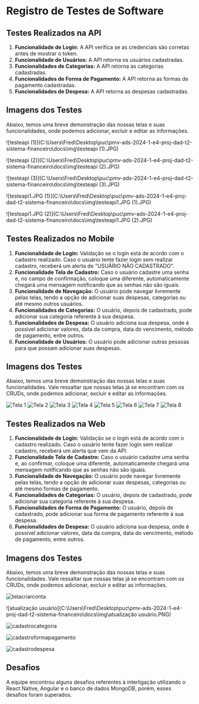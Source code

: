 # Registro de Testes de Software

## Testes Realizados na API

1. **Funcionalidade de Login:** A API verifica se as credenciais são corretas antes de mostrar o token.
2. **Funcionalidade de Usuários:** A API retorna os usuários cadastradas.
3. **Funcionalidades de Categorias:** A API retorna as categorias cadastradas.
4. **Funcionalidades de Forma de Pagamento:** A API retorna as formas de pagamento cadastradas.
5. **Funcionalidades de Despesa:** A API retorna as despesas cadastradas.

## Imagens dos Testes

Abaixo, temos uma breve demonstração das nossas telas e suas funcionalidades, onde podemos adicionar, excluir e editar as informações.

![testeapi (1)](C:\Users\Fred\Desktop\puc\pmv-ads-2024-1-e4-proj-dad-t2-sistema-financeiro\docs\img\testeapi (1).JPG)

![testeapi (2)](C:\Users\Fred\Desktop\puc\pmv-ads-2024-1-e4-proj-dad-t2-sistema-financeiro\docs\img\testeapi (2).JPG)

![testeapi (3)](C:\Users\Fred\Desktop\puc\pmv-ads-2024-1-e4-proj-dad-t2-sistema-financeiro\docs\img\testeapi (3).JPG)

![testeapi1.JPG (1)](C:\Users\Fred\Desktop\puc\pmv-ads-2024-1-e4-proj-dad-t2-sistema-financeiro\docs\img\testeapi1.JPG (1).JPG)

![testeapi1.JPG (2)](C:\Users\Fred\Desktop\puc\pmv-ads-2024-1-e4-proj-dad-t2-sistema-financeiro\docs\img\testeapi1.JPG (2).JPG)

## Testes Realizados no Mobile

1. **Funcionalidade de Login:** Validação se o login está de acordo com o cadastro realizado. Caso o usuário tente fazer login sem realizar cadastro, receberá um alerta de "USUÁRIO NÃO CADASTRADO".
2. **Funcionalidade Tela de Cadastro:** Caso o usuário cadastre uma senha e, no campo de confirmação, coloque uma diferente, automaticamente chegará uma mensagem notificando que as senhas não são iguais.
3. **Funcionalidade de Navegação:** O usuário pode navegar livremente pelas telas, tendo a opção de adicionar suas despesas, categorias ou até mesmo outros usuários.
4. **Funcionalidades de Categorias:** O usuário, depois de cadastrado, pode adicionar sua categoria referente à sua despesa.
5. **Funcionalidades de Despesa:** O usuário adiciona sua despesa, onde é possível adicionar valores, data da compra, data do vencimento, método de pagamento, entre outros.
6. **Funcionalidade de Usuários:** O usuário pode adicionar outras pessoas para que possam adicionar suas despesas.

## Imagens dos Testes

Abaixo, temos uma breve demonstração das nossas telas e suas funcionalidades. Vale ressaltar que nossas telas já se encontram com os CRUDs, onde podemos adicionar, excluir e editar as informações.

![Tela 1](https://github.com/ICEI-PUC-Minas-PMV-ADS/pmv-ads-2024-1-e4-proj-dad-t2-sistema-financeiro/assets/114113443/a2b8f2af-4b65-4194-a3e3-11070105f76c) ![Tela 2](https://github.com/ICEI-PUC-Minas-PMV-ADS/pmv-ads-2024-1-e4-proj-dad-t2-sistema-financeiro/assets/114113443/641fa280-2ec7-4807-869a-6a9e8097224e) ![Tela 3](https://github.com/ICEI-PUC-Minas-PMV-ADS/pmv-ads-2024-1-e4-proj-dad-t2-sistema-financeiro/assets/114113443/747007dc-e5b0-4bba-bb40-b19de6c8f338) ![Tela 4](https://github.com/ICEI-PUC-Minas-PMV-ADS/pmv-ads-2024-1-e4-proj-dad-t2-sistema-financeiro/assets/114113443/f08376f6-ec1a-45d1-8147-f26d02f9304a) ![Tela 5](https://github.com/ICEI-PUC-Minas-PMV-ADS/pmv-ads-2024-1-e4-proj-dad-t2-sistema-financeiro/assets/114113443/d8605300-23ad-4074-ac12-f15ce6ba541d) ![Tela 6](https://github.com/ICEI-PUC-Minas-PMV-ADS/pmv-ads-2024-1-e4-proj-dad-t2-sistema-financeiro/assets/114113443/c52a7c9e-c9ed-48ae-bce8-08ce8e94ee9a) ![Tela 7](https://github.com/ICEI-PUC-Minas-PMV-ADS/pmv-ads-2024-1-e4-proj-dad-t2-sistema-financeiro/assets/114113443/d8f54f95-2f45-46e3-b4e7-6a042471f142) ![Tela 8](https://github.com/ICEI-PUC-Minas-PMV-ADS/pmv-ads-2024-1-e4-proj-dad-t2-sistema-financeiro/assets/114113443/61668eb4-18ea-4a82-b3db-7aaff5dcdae9)

## Testes Realizados na Web

1. **Funcionalidade de Login:** Validação se o login está de acordo com o cadastro realizado. Caso o usuário tente fazer login sem realizar cadastro, receberá um alerta que vem da API.
2. **Funcionalidade Tela de Cadastro:** Caso o usuário cadastre uma senha e, ao confirmar, coloque uma diferente, automaticamente chegará uma mensagem notificando que as senhas não são iguais.
3. **Funcionalidade de Navegação:** O usuário pode navegar livremente pelas telas, tendo a opção de adicionar suas despesas, categorias ou até mesmo formas de pagamento.
4. **Funcionalidades de Categorias:** O usuário, depois de cadastrado, pode adicionar sua categoria referente à sua despesa.
5. **Funcionalidades de Forma de Pagamento:** O usuário, depois de cadastrado, pode adicionar sua forma de pagamento referente à sua despesa.
6. **Funcionalidades de Despesa:** O usuário adiciona sua despesa, onde é possível adicionar valores, data da compra, data do vencimento, método de pagamento, entre outros.

## Imagens dos Testes

Abaixo, temos uma breve demonstração das nossas telas e suas funcionalidades. Vale ressaltar que nossas telas já se encontram com os CRUDs, onde podemos adicionar, excluir e editar as informações.

![telacriarconta](C:\Users\Fred\Desktop\puc\pmv-ads-2024-1-e4-proj-dad-t2-sistema-financeiro\docs\img\telacriarconta.PNG)

![atualização usuário](C:\Users\Fred\Desktop\puc\pmv-ads-2024-1-e4-proj-dad-t2-sistema-financeiro\docs\img\atualização usuário.PNG)

![cadastrocategoria](C:\Users\Fred\Desktop\puc\pmv-ads-2024-1-e4-proj-dad-t2-sistema-financeiro\docs\img\cadastrocategoria.PNG)

![cadastroformapagamento](C:\Users\Fred\Desktop\puc\pmv-ads-2024-1-e4-proj-dad-t2-sistema-financeiro\docs\img\cadastroformapagamento.PNG)

![cadastrodespesa](C:\Users\Fred\Desktop\puc\pmv-ads-2024-1-e4-proj-dad-t2-sistema-financeiro\docs\img\cadastrodespesa.PNG)

## Desafios

A equipe encontrou alguns desafios referentes à interligação utilizando o React Native, Angular e o banco de dados MongoDB, porém, esses desafios foram superados.
